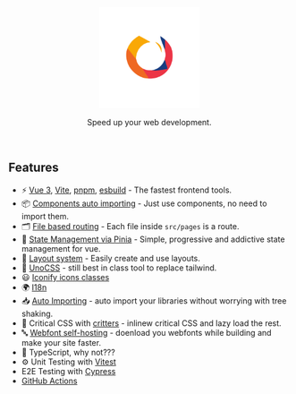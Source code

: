 <p align="center">
  <img src="./public/vitarc.svg" alt="Vitearc" width="180" />
</p>

<p align="center">
  Speed up your web development.
</p>

<br>

## Features

- ⚡️ [Vue 3](https://vuejs.org/), [Vite](https://vite,dev), [pnpm](https://pnpm.io), [esbuild](https://esbuild.github.io/) - The fastest frontend tools.
- 📦 [Components auto importing](./src/components) - Just use components, no need to import them.
- 🗂 [File based routing](./src/pages) - Each file inside `src/pages` is a route.
- 🍍 [State Management via Pinia](https://pinia.vuejs.org/) - Simple, progressive and addictive state management for vue.
- 📑 [Layout system](./src/layouts) - Easily create and use layouts.
- 🎨 [UnoCSS](https://github.com/antfu/unocss) - still best in class tool to replace tailwind.
- 😃 [Iconify icons classes](https://github.com/antfu/unocss/tree/main/packages/preset-icons)
- 🌍 [I18n](./locales)
- 📥 [Auto Importing](https://github.com/antfu/unplugin-auto-import) - auto import your libraries without worrying with tree shaking.
- 🦔 Critical CSS with [critters](https://github.com/GoogleChromeLabs/critters) - inlinew critical CSS and lazy load the rest.
- 🔤 [Webfont self-hosting](https://github.com/feat-agency/vite-plugin-webfont-dl) - doenload you webfonts while building and make your site faster.
- 🦾 TypeScript, why not???
- ⚙️ Unit Testing with [Vitest](https://github.com/vitest-dev/vitest)
- E2E Testing with [Cypress](https://cypress.io/)
- [GitHub Actions](https://github.com/features/actions)
